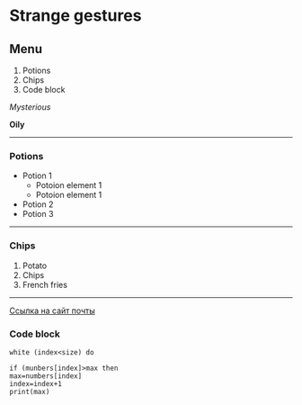 # Strange gestures

## Menu

1. Potions
2. Chips
3. Code block

*Mysterious*

**Oily**

---
### Potions
* Potion 1
  * Potoion element 1
  * Potoion element 1
* Potion 2
* Potion 3

---
### Chips

1. Potato
2. Chips
3. French fries

---
[Ссылка на сайт почты](https://mail.ru)

### Code block

```
white (index<size) do

if (munbers[index]>max then
max=numbers[index]
index=index+1
print(max)
